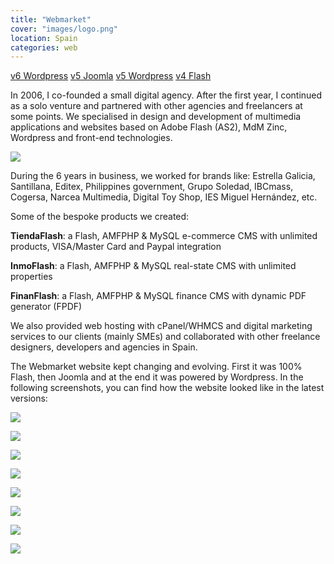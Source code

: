 ```yaml
---
title: "Webmarket"
cover: "images/logo.png"
location: Spain
categories: web
---
```


<p class="align-center"><a class="btn" href="http://webmarket-v6.herokuapp.com" target="_blank">v6 Wordpress</a> <a class="btn" href="http://webmarket-joomla.herokuapp.com" target="_blank">v5 Joomla</a> <a class="btn" href="http://webmarket-wp.herokuapp.com" target="_blank">v5 Wordpress</a> <a class="btn" href="http://work.joanmira.com/webs/webmarket/v3/" target="_blank">v4 Flash</a></p>

In 2006, I co-founded a small digital agency. After the first year, I continued as a solo venture and partnered with other agencies and freelancers at some points. We specialised in design and development of multimedia applications and websites based on Adobe Flash (AS2), MdM Zinc, Wordpress and front-end technologies.

![](./images/1.jpg)

During the 6 years in business, we worked for brands like: Estrella Galicia, Santillana, Editex, Philippines government, Grupo Soledad, IBCmass, Cogersa, Narcea Multimedia, Digital Toy Shop, IES Miguel Hernández, etc.

Some of the bespoke products we created:

**TiendaFlash**: a Flash, AMFPHP & MySQL e-commerce CMS with unlimited products, VISA/Master Card and Paypal integration

**InmoFlash**: a Flash, AMFPHP & MySQL real-state CMS with unlimited properties

**FinanFlash**: a Flash, AMFPHP & MySQL finance CMS with dynamic PDF generator (FPDF)

We also provided web hosting with cPanel/WHMCS and digital marketing services to our clients (mainly SMEs) and collaborated with other freelance designers, developers and agencies in Spain.

The Webmarket website kept changing and evolving. First it was 100% Flash, then Joomla and at the end it was powered by Wordpress. In the following screenshots, you can find how the website looked like in the latest versions:

![](./images/7.jpg)

![](./images/8.jpg)

![](./images/9.jpg)

![](./images/2.jpg)

![](./images/3.jpg)

![](./images/4.jpg)

![](./images/5.jpg)

![](./images/6.jpg)
